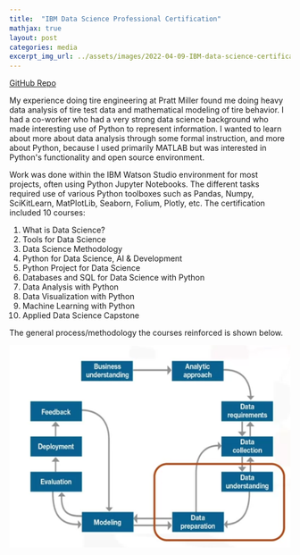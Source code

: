 ```yaml
---
title:  "IBM Data Science Professional Certification"
mathjax: true
layout: post
categories: media
excerpt_img_url: ../assets/images/2022-04-09-IBM-data-science-certification/Data_Science_Methodology.png
---
```


[GitHub Repo](https://github.com/orion-miller/IBM-Data-Science)

My experience doing tire engineering at Pratt Miller found me doing heavy data analysis of tire test data and mathematical modeling of tire behavior. I had a co-worker who had a very strong data science background who made interesting use of Python to represent information. I wanted to learn about more about data analysis through some formal instruction, and more about Python, because I used primarily MATLAB but was interested in Python's functionality and open source environment.

Work was done within the IBM Watson Studio environment for most projects, often using Python Jupyter Notebooks. The different tasks required use of various Python toolboxes such as Pandas, Numpy, SciKitLearn, MatPlotLib, Seaborn, Folium, Plotly, etc. The certification included 10 courses:

1. What is Data Science? 
2. Tools for Data Science
3. Data Science Methodology
4. Python for Data Science, AI & Development
5. Python Project for Data Science
6. Databases and SQL for Data Science with Python
7. Data Analysis with Python
8. Data Visualization with Python
9. Machine Learning with Python
10. Applied Data Science Capstone

The general process/methodology the courses reinforced is shown below.

![1](/assets/images/2022-04-09-IBM-data-science-certification/Data_Science_Methodology.png)
